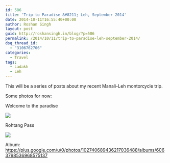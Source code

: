 ```yaml
---
id: 586
title: 'Trip to Paradise &#8211; Leh, September 2014'
date: 2014-10-11T16:55:40+00:00
author: Roshan Singh
layout: post
guid: http://roshansingh.in/blog/?p=586
permalink: /2014/10/11/trip-to-paradise-leh-september-2014/
dsq_thread_id:
  - "3106762706"
categories:
  - Travel
tags:
  - Ladakh
  - Leh
---
```

This will be a series of posts about my recent Manali-Leh montorcycle trip.

Some photos for now:

Welcome to the paradise
  
![](https://lh6.googleusercontent.com/-7b6OUPwJFnY/VCbwt03ZncI/AAAAAAAAGwQ/fl6MqxD0TeQ/w967-h725-no/DSC01429.JPG)

Rohtang Pass
  
![](https://lh5.googleusercontent.com/-nPxxMmT7HR0/VCbwpb864MI/AAAAAAAAGwI/IcWC662Y4qw/w967-h725-no/DSC01383.JPG)

Album: <https://plus.google.com/u/0/photos/102740689436217036488/albums/6063798536968575137>